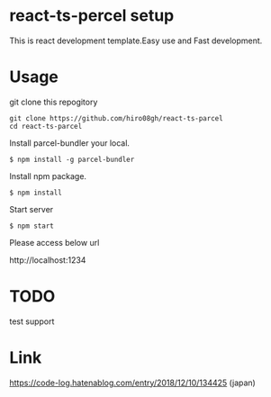# react-ts-percel setup

This is react development template.Easy use and Fast development.

# Usage
git clone this repogitory
```
git clone https://github.com/hiro08gh/react-ts-parcel
cd react-ts-parcel
```
Install parcel-bundler your local.
```
$ npm install -g parcel-bundler
```
Install npm package.
```
$ npm install
```
Start server
```
$ npm start
```
Please access below url

http://localhost:1234

# TODO
test support

# Link

https://code-log.hatenablog.com/entry/2018/12/10/134425 (japan)
